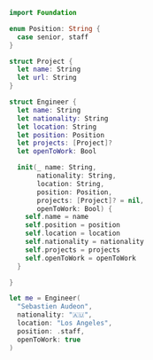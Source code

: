 ```swift
import Foundation

enum Position: String {
  case senior, staff
}

struct Project {
  let name: String
  let url: String
}

struct Engineer {
  let name: String
  let nationality: String
  let location: String
  let position: Position
  let projects: [Project]?
  let openToWork: Bool

  init(_ name: String,
       nationality: String,
       location: String,
       position: Position,
       projects: [Project]? = nil,
       openToWork: Bool) {
    self.name = name
    self.position = position
    self.location = location
    self.nationality = nationality
    self.projects = projects
    self.openToWork = openToWork
  }

}

let me = Engineer(
  "Sebastien Audeon",
  nationality: "🇦🇺",
  location: "Los Angeles",
  position: .staff,
  openToWork: true
)
```

<!--
**saudeon/saudeon** is a ✨ _special_ ✨ repository because its `README.md` (this file) appears on your GitHub profile.

Here are some ideas to get you started:

- 🔭 I’m currently working on ...
- 🌱 I’m currently learning ...
- 👯 I’m looking to collaborate on ...
- 🤔 I’m looking for help with ...
- 💬 Ask me about ...
- 📫 How to reach me: ...
- 😄 Pronouns: ...
- ⚡ Fun fact: ...
-->
